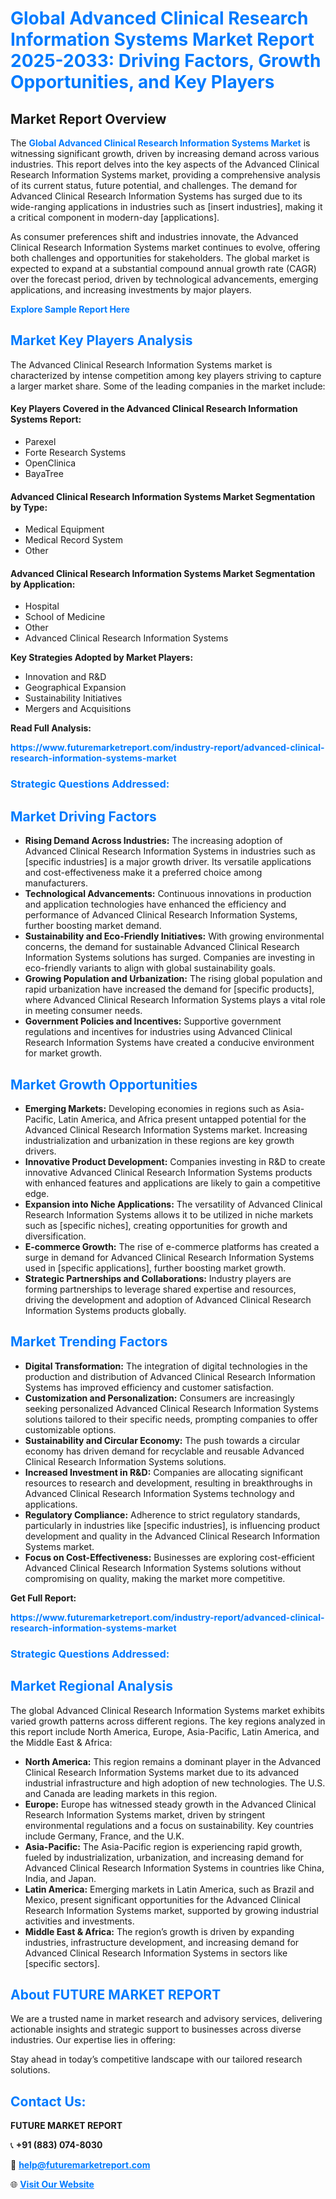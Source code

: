 <h1 style="color: #007BFF;">Global Advanced Clinical Research Information Systems Market Report 2025-2033: Driving Factors, Growth Opportunities, and Key Players</h1>

<section id="overview">
<h2>Market Report Overview</h2>
<p>The <a href="https://www.futuremarketreport.com/industry-report/advanced-clinical-research-information-systems-market" style="color: #007BFF; text-decoration: none;"><strong>Global Advanced Clinical Research Information Systems Market</strong></a> is witnessing significant growth, driven by increasing demand across various industries. This report delves into the key aspects of the Advanced Clinical Research Information Systems market, providing a comprehensive analysis of its current status, future potential, and challenges. The demand for Advanced Clinical Research Information Systems has surged due to its wide-ranging applications in industries such as [insert industries], making it a critical component in modern-day [applications].</p>
<p>As consumer preferences shift and industries innovate, the Advanced Clinical Research Information Systems market continues to evolve, offering both challenges and opportunities for stakeholders. The global market is expected to expand at a substantial compound annual growth rate (CAGR) over the forecast period, driven by technological advancements, emerging applications, and increasing investments by major players.</p>
</section>

<section id="overview">
<p><a href="https://www.futuremarketreport.com/request-sample/reportId=122335" style="color: #007BFF; text-decoration: none;"><strong>Explore Sample Report Here</strong></a></p>
</section>

<section id="key-players">
<h2 style="color: #007BFF;">Market Key Players Analysis</h2>
<p>The Advanced Clinical Research Information Systems market is characterized by intense competition among key players striving to capture a larger market share. Some of the leading companies in the market include:</p>
<h4>Key Players Covered in the Advanced Clinical Research Information Systems Report:</h4>
<ul><li>Parexel</li><li>Forte Research Systems</li><li>OpenClinica</li><li>BayaTree</li></ul>
<h4>Advanced Clinical Research Information Systems Market Segmentation by Type:</h4>
<ul><li>Medical Equipment</li><li>Medical Record System</li><li>Other</li></ul>

<h4>Advanced Clinical Research Information Systems Market Segmentation by Application:</h4>
<ul><li>Hospital</li><li>School of Medicine</li><li>Other</li><li>Advanced Clinical Research Information Systems</li></ul>
<p><strong>Key Strategies Adopted by Market Players:</strong></p>
<ul>
<li>Innovation and R&D</li>
<li>Geographical Expansion</li>
<li>Sustainability Initiatives</li>
<li>Mergers and Acquisitions</li>
</ul>
</section>

<section>
<p><strong>Read Full Analysis: </strong></p><a href="https://www.futuremarketreport.com/industry-report/advanced-clinical-research-information-systems-market" style="color: #007BFF; text-decoration: none;"><strong>https://www.futuremarketreport.com/industry-report/advanced-clinical-research-information-systems-market</strong></a>
<h3 style="color: #007BFF;">Strategic Questions Addressed:</h3>
</section>

<section id="driving-factors">
<h2 style="color: #007BFF;">Market Driving Factors</h2>
<ul>
<li><strong>Rising Demand Across Industries:</strong> The increasing adoption of Advanced Clinical Research Information Systems in industries such as [specific industries] is a major growth driver. Its versatile applications and cost-effectiveness make it a preferred choice among manufacturers.</li>
<li><strong>Technological Advancements:</strong> Continuous innovations in production and application technologies have enhanced the efficiency and performance of Advanced Clinical Research Information Systems, further boosting market demand.</li>
<li><strong>Sustainability and Eco-Friendly Initiatives:</strong> With growing environmental concerns, the demand for sustainable Advanced Clinical Research Information Systems solutions has surged. Companies are investing in eco-friendly variants to align with global sustainability goals.</li>
<li><strong>Growing Population and Urbanization:</strong> The rising global population and rapid urbanization have increased the demand for [specific products], where Advanced Clinical Research Information Systems plays a vital role in meeting consumer needs.</li>
<li><strong>Government Policies and Incentives:</strong> Supportive government regulations and incentives for industries using Advanced Clinical Research Information Systems have created a conducive environment for market growth.</li>
</ul>
</section>

<section id="growth-opportunities">
<h2 style="color: #007BFF;">Market Growth Opportunities</h2>
<ul>
<li><strong>Emerging Markets:</strong> Developing economies in regions such as Asia-Pacific, Latin America, and Africa present untapped potential for the Advanced Clinical Research Information Systems market. Increasing industrialization and urbanization in these regions are key growth drivers.</li>
<li><strong>Innovative Product Development:</strong> Companies investing in R&D to create innovative Advanced Clinical Research Information Systems products with enhanced features and applications are likely to gain a competitive edge.</li>
<li><strong>Expansion into Niche Applications:</strong> The versatility of Advanced Clinical Research Information Systems allows it to be utilized in niche markets such as [specific niches], creating opportunities for growth and diversification.</li>
<li><strong>E-commerce Growth:</strong> The rise of e-commerce platforms has created a surge in demand for Advanced Clinical Research Information Systems used in [specific applications], further boosting market growth.</li>
<li><strong>Strategic Partnerships and Collaborations:</strong> Industry players are forming partnerships to leverage shared expertise and resources, driving the development and adoption of Advanced Clinical Research Information Systems products globally.</li>
</ul>
</section>

<section id="trending-factors">
<h2 style="color: #007BFF;">Market Trending Factors</h2>
<ul>
<li><strong>Digital Transformation:</strong> The integration of digital technologies in the production and distribution of Advanced Clinical Research Information Systems has improved efficiency and customer satisfaction.</li>
<li><strong>Customization and Personalization:</strong> Consumers are increasingly seeking personalized Advanced Clinical Research Information Systems solutions tailored to their specific needs, prompting companies to offer customizable options.</li>
<li><strong>Sustainability and Circular Economy:</strong> The push towards a circular economy has driven demand for recyclable and reusable Advanced Clinical Research Information Systems solutions.</li>
<li><strong>Increased Investment in R&D:</strong> Companies are allocating significant resources to research and development, resulting in breakthroughs in Advanced Clinical Research Information Systems technology and applications.</li>
<li><strong>Regulatory Compliance:</strong> Adherence to strict regulatory standards, particularly in industries like [specific industries], is influencing product development and quality in the Advanced Clinical Research Information Systems market.</li>
<li><strong>Focus on Cost-Effectiveness:</strong> Businesses are exploring cost-efficient Advanced Clinical Research Information Systems solutions without compromising on quality, making the market more competitive.</li>
</ul>
</section>

<section>
<p><strong>Get Full Report: </strong></p><a href="https://www.futuremarketreport.com/industry-report/advanced-clinical-research-information-systems-market" style="color: #007BFF; text-decoration: none;"><strong>https://www.futuremarketreport.com/industry-report/advanced-clinical-research-information-systems-market</strong></a>
<h3 style="color: #007BFF;">Strategic Questions Addressed:</h3>
</section>


<section id="regional-analysis">
<h2 style="color: #007BFF;">Market Regional Analysis</h2>
<p>The global Advanced Clinical Research Information Systems market exhibits varied growth patterns across different regions. The key regions analyzed in this report include North America, Europe, Asia-Pacific, Latin America, and the Middle East & Africa:</p>
<ul>
<li><strong>North America:</strong> This region remains a dominant player in the Advanced Clinical Research Information Systems market due to its advanced industrial infrastructure and high adoption of new technologies. The U.S. and Canada are leading markets in this region.</li>
<li><strong>Europe:</strong> Europe has witnessed steady growth in the Advanced Clinical Research Information Systems market, driven by stringent environmental regulations and a focus on sustainability. Key countries include Germany, France, and the U.K.</li>
<li><strong>Asia-Pacific:</strong> The Asia-Pacific region is experiencing rapid growth, fueled by industrialization, urbanization, and increasing demand for Advanced Clinical Research Information Systems in countries like China, India, and Japan.</li>
<li><strong>Latin America:</strong> Emerging markets in Latin America, such as Brazil and Mexico, present significant opportunities for the Advanced Clinical Research Information Systems market, supported by growing industrial activities and investments.</li>
<li><strong>Middle East & Africa:</strong> The region’s growth is driven by expanding industries, infrastructure development, and increasing demand for Advanced Clinical Research Information Systems in sectors like [specific sectors].</li>
</ul>
</section>

<footer>
<h2 style="color: #007BFF;">About FUTURE MARKET REPORT</h2>
<p>We are a trusted name in market research and advisory services, delivering actionable insights and strategic support to businesses across diverse industries. Our expertise lies in offering:</p>

<p>Stay ahead in today’s competitive landscape with our tailored research solutions.</p>

<h2 style="color: #007BFF;">Contact Us:</h2>
<p><strong>FUTURE MARKET REPORT</strong></p>
<p>📞 <strong>+91 (883) 074-8030</strong></p>
<p>📧 <strong><a href="mailto:help@futuremarketreport.com" style="color: #007BFF;">help@futuremarketreport.com</a></strong></p>
<p>🌐 <strong><a href="https://www.futuremarketreport.com/" style="color: #007BFF;">Visit Our Website</a></strong></p>
</footer>